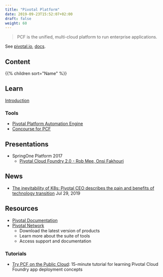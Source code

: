 ```yaml
---
title: "Pivotal Platform"
date: 2019-09-23T15:52:07+02:00
draft: false
weight: 60
---
```


> PCF is the unified, multi-cloud platform to run enterprise applications.

See [pivotal.io](https://pivotal.io/platform), [docs](https://docs.pivotal.io/).

## Content

{{% children sort="Name" %}}

## Learn

[Introduction](https://docs.pivotal.io/pivotalcf/2-6/pas/intro.html)

### Tools

* [Pivotal Platform Automation Engine](https://docs.pivotal.io/control-plane/v1.0.0/)
* [Concourse for PCF](https://docs.pivotal.io/p-concourse/5-x/index.html)

## Presentations

* SpringOne Platform 2017
  * [Pivotal Cloud Foundry 2.0 - Rob Mee, Onsi Fakhouri](https://www.youtube.com/watch?v=_uB5bBsMZIk&feature=youtu.be)

## News

* [The inevitability of K8s: Pivotal CEO describes the pain and benefits of technology transition](https://www.theregister.co.uk/2019/07/29/pivotal_ceo_interview/) Jul 29, 2019

## Resources

* [Pivotal Documentation](https://docs.pivotal.io/)
* [Pivotal Network](https://network.pivotal.io/)
  * Download the latest version of products
  * Learn more about the suite of tools
  * Access support and documentation

### Tutorials

* [Try PCF on the Public Cloud](https://pivotal.io/platform/pcf-tutorials/getting-started-with-pivotal-cloud-foundry/introduction): 15-minute tutorial for learning Pivotal Cloud Foundry app deployment concepts
